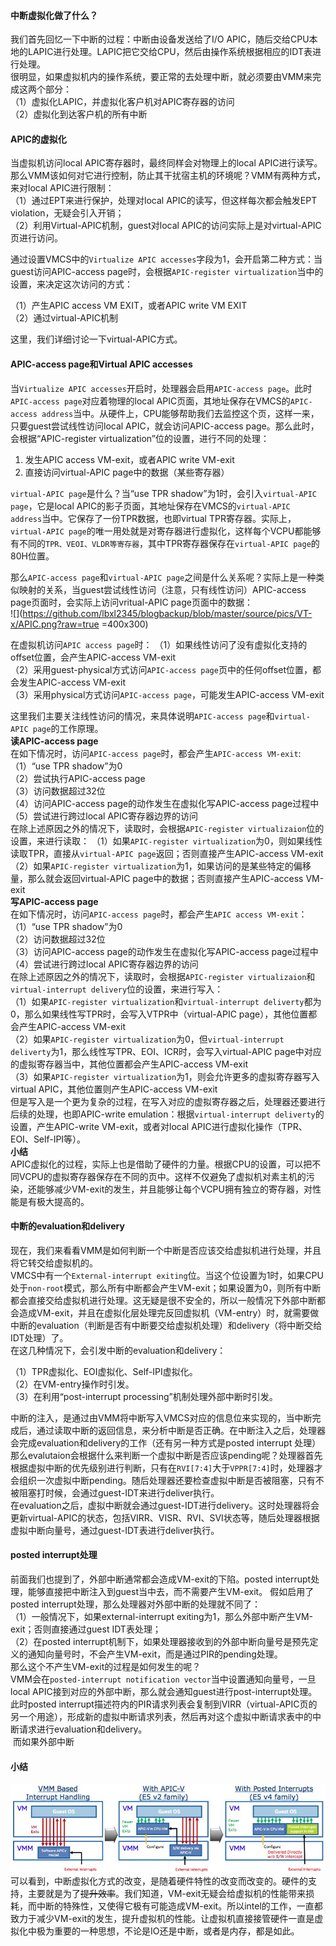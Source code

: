 #### 中断虚拟化做了什么？  
我们首先回忆一下中断的过程：中断由设备发送给了I/O APIC，随后交给CPU本地的LAPIC进行处理。LAPIC把它交给CPU，然后由操作系统根据相应的IDT表进行处理。  
很明显，如果虚拟机内的操作系统，要正常的去处理中断，就必须要由VMM来完成这两个部分：  
（1）虚拟化LAPIC，并虚拟化客户机对APIC寄存器的访问   
（2）虚拟化到达客户机的所有中断   

#### APIC的虚拟化  
当虚拟机访问local APIC寄存器时，最终同样会对物理上的local APIC进行读写。那么VMM该如何对它进行控制，防止其干扰宿主机的环境呢？VMM有两种方式，来对local APIC进行限制：  
（1）通过EPT来进行保护，处理对local APIC的读写，但这样每次都会触发EPT violation，无疑会引入开销；  
（2）利用Virtual-APIC机制，guest对local APIC的访问实际上是对virtual-APIC页进行访问。  

通过设置VMCS中的`Virtualize APIC accesses`字段为1，会开启第二种方式：当guest访问APIC-access page时，会根据`APIC-register virtualization`当中的设置，来决定这次访问的方式：  

（1）产生APIC access VM EXIT，或者APIC write VM EXIT  
（2）通过virtual-APIC机制  

这里，我们详细讨论一下virtual-APIC方式。  

#### APIC-access page和Virtual APIC accesses  
当`Virtualize APIC accesses`开启时，处理器会启用`APIC-access page`。此时`APIC-access page`对应着物理的local APIC页面，其地址保存在VMCS的`APIC-access address`当中。从硬件上，CPU能够帮助我们去监控这个页，这样一来，只要guest尝试线性访问local APIC，就会访问APIC-access page。那么此时，会根据“APIC-register virtualization”位的设置，进行不同的处理：  

1. 发生APIC access VM-exit，或者APIC write VM-exit 
2. 直接访问virtual-APIC page中的数据（某些寄存器）

`virtual-APIC page`是什么？当“use TPR shadow”为1时，会引入`virtual-APIC page`，它是local APIC的影子页面，其地址保存在VMCS的`virtual-APIC address`当中。它保存了一份TPR数据，也即virtual TPR寄存器。实际上，`virtual-APIC page`的唯一用处就是对寄存器进行虚拟化，这样每个VCPU都能够有不同的`TPR、VEOI、VLDR等寄存器`，其中TPR寄存器保存在`virtual-APIC page`的80H位置。  

那么`APIC-access page`和`virtual-APIC page`之间是什么关系呢？实际上是一种类似映射的关系，当guest尝试线性访问（注意，只有线性访问）APIC-access page页面时，会实际上访问vritual-APIC page页面中的数据：  
![](https://github.com/lbxl2345/blogbackup/blob/master/source/pics/VT-x/APIC.png?raw=true =400x300)  

在虚拟机访问`APIC access page`时：
（1）如果线性访问了没有虚拟化支持的offset位置，会产生APIC-access VM-exit  
（2）采用guest-physical方式访问`APIC-access page`页中的任何offset位置，都会发生APIC-access VM-exit  
（3）采用physical方式访问`APIC-access page`，可能发生APIC-access VM-exit  

这里我们主要关注线性访问的情况，来具体说明`APIC-access page`和`virtual-APIC page`的工作原理。  
**读APIC-access page**  
在如下情况时，访问`APIC-access page`时，都会产生`APIC-access VM-exit`:  
（1）“use TPR shadow”为0  
（2）尝试执行APIC-access page  
（3）访问数据超过32位  
（4）访问APIC-access page的动作发生在虚拟化写APIC-access page过程中  
（5）尝试进行跨过local APIC寄存器边界的访问  
在除上述原因之外的情况下，读取时，会根据`APIC-register virtualizaion`位的设置，来进行读取：
（1）如果`APIC-register virtualization`为0，则如果线性读取TPR，直接从`virtual-APIC page`返回；否则直接产生APIC-access VM-exit  
（2）如果`APIC-register virtualization`为1，如果访问的是某些特定的偏移量，那么就会返回virtual-APIC page中的数据；否则直接产生APIC-access VM-exit  
**写APIC-access page**  
在如下情况时，访问`APIC-access page`时，都会产生`APIC access VM-exit`：  
（1）“use TPR shadow”为0    
（2）访问数据超过32位  
（3）访问APIC-access page的动作发生在虚拟化写APIC-access page过程中  
（4）尝试进行跨过local APIC寄存器边界的访问  
在除上述原因之外的情况下，读取时，会根据`APIC-register virtualizaion`和`virtual-interrupt delivery`位的设置，来进行写入：  
（1）如果`APIC-register virtualization`和`virtual-interrupt deliverty`都为0，那么如果线性写TPR时，会写入VTPR中（virtual-APIC page），其他位置都会产生APIC-access VM-exit  
（2）如果`APIC-register virtualization`为0，但`virtual-interrupt deliverty`为1，那么线性写TPR、EOI、ICR时，会写入virtual-APIC page中对应的虚拟寄存器当中，其他位置都会产生APIC-access VM-exit  
（3）如果`APIC-register virtualization`为1，则会允许更多的虚拟寄存器写入virtual APIC，其他位置则产生APIC-access VM-exit    
但是写入是一个更为复杂的过程，在写入对应的虚拟寄存器之后，处理器还要进行后续的处理，也即APIC-write emulation：根据`virtual-interrupt deliverty`的设置，产生APIC-write VM-exit，或者对local APIC进行虚拟化操作（TPR、EOI、Self-IPI等）。  
**小结**  
APIC虚拟化的过程，实际上也是借助了硬件的力量。根据CPU的设置，可以把不同VCPU的虚拟寄存器保存在不同的页中。这样不仅避免了虚拟机对素主机的污染，还能够减少VM-exit的发生，并且能够让每个VCPU拥有独立的寄存器，对性能是有极大提高的。  
#### 中断的evaluation和delivery  
现在，我们来看看VMM是如何判断一个中断是否应该交给虚拟机进行处理，并且将它转交给虚拟机的。    
VMCS中有一个`External-interrupt exiting`位。当这个位设置为1时，如果CPU处于`non-root`模式，那么所有中断都会产生VM-exit；如果设置为0，则所有中断都会直接交给虚拟机进行处理。这无疑是很不安全的，所以一般情况下外部中断都会造成VM-exit，并且在虚拟化层处理完反回虚拟机（VM-entry）时，就需要做中断的evaluation（判断是否有中断要交给虚拟机处理）和delivery（将中断交给IDT处理）了。  
在这几种情况下，会引发中断的evaluation和delivery：  

（1）TPR虚拟化、EOI虚拟化、Self-IPI虚拟化。  
（2）在VM-entry操作时引发。  
（3）在利用“post-interrupt processing”机制处理外部中断时引发。  

中断的注入，是通过由VMM将中断写入VMCS对应的信息位来实现的，当中断完成后，通过读取中断的返回信息，来分析中断是否正确。在中断注入之后，处理器会完成evaluation和delivery的工作（还有另一种方式是posted interrupt 处理）    
那么evalutaion会根据什么来判断一个虚拟中断是否应该pending呢？处理器首先根据虚拟中断的优先级别进行判断，只有在`RVI[7:4]`大于`VPPR[7:4]`时，处理器才会组织一次虚拟中断pending。随后处理器还要检查虚拟中断是否被阻塞，只有不被阻塞打时候，会通过guest-IDT来进行deliver执行。  
在evaluation之后，虚拟中断就会通过guest-IDT进行delivery。这时处理器将会更新virtual-APIC的状态，包括VIRR、VISR、RVI、SVI状态等，随后处理器根据虚拟中断向量号，通过guest-IDT表进行deliver执行。  

#### posted interrupt处理
前面我们也提到了，外部中断通常都会造成VM-exit的下陷。posted interrupt处理，能够直接把中断注入到guest当中去，而不需要产生VM-exit。
假如启用了posted interrupt处理，那么处理器对外部中断的处理就不同了：  
（1）一般情况下，如果external-interrupt exiting为1，那么外部中断产生VM-exit；否则直接通过guest IDT表处理；  
（2）在posted interrupt机制下，如果处理器接收到的外部中断向量号是预先定义的通知向量号时，不会产生VM-exit，而是通过PIR的pending处理。  
那么这个不产生VM-exit的过程是如何发生的呢？  
VMM会在`posted-interrupt notification vector`当中设置通知向量号，一旦local APIC接到对应的外部中断，那么就会通知guest进行post-interrupt处理。此时posted interrupt描述符内的PIR请求列表会复制到VIRR（virtual-APIC页的另一个用途），形成新的虚拟中断请求列表，然后再对这个虚拟中断请求表中的中断请求进行evaluation和delivery。    
![]()
而如果外部中断

#### 小结
![](https://github.com/lbxl2345/blogbackup/blob/master/source/pics/VT-x/posted-interrupt.jpg?raw=true)
可以看到，中断虚拟化方式的改变，是随着硬件特性的改变而改变的。硬件的支持，主要就是为了~~提升效率~~。我们知道，VM-exit无疑会给虚拟机的性能带来损耗，而中断的特殊性，又使得它极有可能造成VM-exit。所以intel的工作，一直都致力于减少VM-exit的发生，提升虚拟机的性能。让虚拟机直接接管硬件一直是虚拟化中极为重要的一种思想，不论是IO还是中断，或者是内存，都是如此。    


